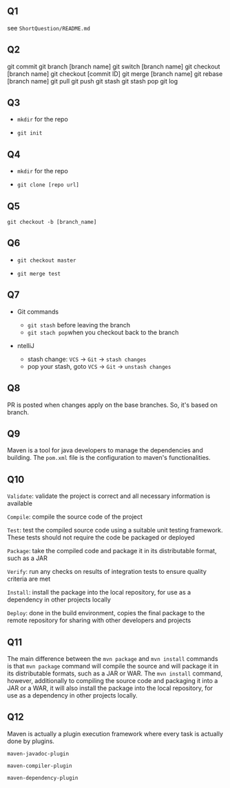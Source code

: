## Q1
see `ShortQuestion/README.md`

## Q2
git commit
git branch [branch name]
git switch [branch name]
git checkout [branch name]
git checkout [commit ID]
git merge [branch name]
git rebase [branch name]
git pull
git push
git stash
git stash pop
git log

##  Q3

*  `mkdir` for the repo

* `git init`



## Q4

*  `mkdir` for the repo

* `git clone [repo url]`



## Q5

`git checkout -b [branch_name]`



##  Q6

* `git checkout master`

* `git merge test`



##  Q7

* Git commands
    *  `git stash` before leaving the branch
    *  `git stach pop`when you checkout back to the branch

* ntelliJ
    * stash change:  `VCS` -> `Git` -> `stash changes`
    * pop your stash, goto `VCS` -> `Git` -> `unstash changes`



##  Q8

PR is posted when changes apply on the base branches. So, it's based on branch.



## Q9

Maven is a tool for java developers to manage the dependencies and building. The `pom.xml` file is the configuration to maven's functionalities.


##  Q10


`Validate`: validate the project is correct and all necessary information is available

`Compile`: compile the source code of the project

`Test`: test the compiled source code using a suitable unit testing framework. These tests should not require the code be packaged or deployed

`Package`: take the compiled code and package it in its distributable format, such as a JAR

`Verify`: run any checks on results of integration tests to ensure quality criteria are met

`Install`: install the package into the local repository, for use as a dependency in other projects locally

`Deploy`: done in the build environment, copies the final package to the remote repository for sharing with other developers and projects



##  Q11

The main difference between the `mvn package` and `mvn install` commands is that `mvn package` command will compile the source and will package it in its distributable formats, such as a JAR or WAR. The `mvn install` command, however, additionally to compiling the source code and packaging it into a JAR or a WAR, it will also install the package into the local repository, for use as a dependency in other projects locally.



##  Q12

Maven is actually a plugin execution framework where every task is actually done by plugins.

`maven-javadoc-plugin`

`maven-compiler-plugin`

`maven-dependency-plugin`
